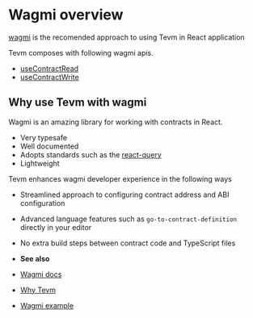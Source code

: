 # Wagmi overview

[wagmi](https://wagmi.sh) is the recomended approach to using Tevm in React application

Tevm composes with following wagmi apis.

- [useContractRead](./use-contract-read.md)
- [useContractWrite](./use-contract-write.md)

## Why use Tevm with wagmi

Wagmi is an amazing library for working with contracts in React.
- Very typesafe
- Well documented
- Adopts standards such as the [react-query](https://react-query.todo.todo)
- Lightweight

Tevm enhances wagmi developer experience in the following ways

- Streamlined approach to configuring contract address and ABI configuration
- Advanced language features such as `go-to-contract-definition` directly in your editor
- No extra build steps between contract code and TypeScript files

- **See also**

- [Wagmi docs](https://wagmi.sh)
- [Why Tevm](../getting-started/why.md)
- [Wagmi example](https://todo.todo.todo)

